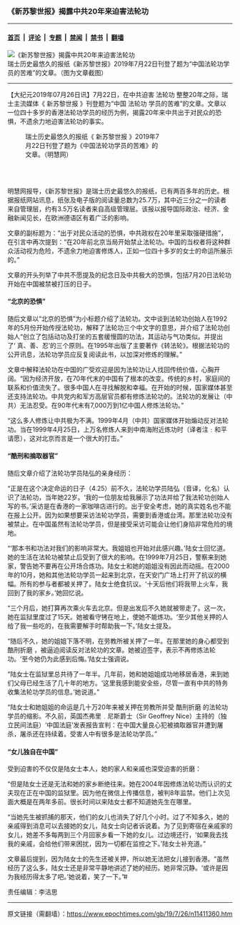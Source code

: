 ### 《新苏黎世报》揭露中共20年来迫害法轮功

---

#### [首页](../../../..?n11411360) &nbsp;|&nbsp; [评论](../../../../../epoch-comment?n11411360) &nbsp;|&nbsp; [专题](../../../../../epoch-special?n11411360) &nbsp;|&nbsp; [禁闻](../../../../../epoch-news?n11411360) &nbsp;|&nbsp; [禁书](../../../../../books?n11411360) &nbsp;|&nbsp; [翻墙](https://github.com/gfw-breaker/nogfw/blob/master/README.md?n11411360)


<div><img alt="《新苏黎世报》揭露中共20年来迫害法轮功" class="attachment-djy_600_400 size-djy_600_400 wp-post-image" src="https://i.epochtimes.com/assets/uploads/2019/07/11-46-600x400.jpg"/>
<div class="caption">
 瑞士历史最悠久的报纸《新苏黎世报》2019年7月22日刊登了题为“中国法轮功学员的苦难”的文章。（图为文章截图）
</div></div><hr/><div class="post_content" id="artbody" itemprop="articleBody">
 <!-- article content begin -->
 <p>
  【大纪元2019年07月26日讯】7月22日，在中共迫害
  <ok href="https://www.epochtimes.com/gb/tag/%E6%B3%95%E8%BD%AE%E5%8A%9F.html">
   法轮功
  </ok>
  整整20年之际，瑞士主流媒体《
  <ok href="https://www.epochtimes.com/gb/tag/%E6%96%B0%E8%8B%8F%E9%BB%8E%E4%B8%96%E6%8A%A5.html">
   新苏黎世报
  </ok>
  》刊登题为“中国
  <ok href="https://www.epochtimes.com/gb/tag/%E6%B3%95%E8%BD%AE%E5%8A%9F.html">
   法轮功
  </ok>
  学员的苦难”的文章。文章以一位四十多岁的香港法轮功学员的经历为例，揭露20年来中共出于对民众的恐惧，不遗余力地迫害法轮功的事实。
 </p>
 <figure aria-describedby="caption-attachment-11411367" class="wp-caption aligncenter" id="attachment_11411367" style="width: 308px">
  <ok href="https://i.epochtimes.com/assets/uploads/2019/07/2019-7-25-swiss-newspaper_01.jpg" target="_blank">
   <img alt="" class="wp-image-11411367" src="https://i.epochtimes.com/assets/uploads/2019/07/2019-7-25-swiss-newspaper_01-600x637.jpg"/>
  </ok>
  <br/><figcaption class="wp-caption-text" id="caption-attachment-11411367">
   瑞士历史最悠久的报纸《
   <ok href="https://www.epochtimes.com/gb/tag/%E6%96%B0%E8%8B%8F%E9%BB%8E%E4%B8%96%E6%8A%A5.html">
    新苏黎世报
   </ok>
   》2019年7月22日刊登了题为《中国法轮功学员的苦难》的文章。（明慧网）
  </figcaption><br/>
 </figure><br/>
 <p>
  明慧网报导，《新苏黎世报》是瑞士历史最悠久的报纸，已有两百多年的历史。根据报纸网站讯息，纸张及电子版的阅读量总数为25.7万，其中近三分之一的读者来自管理层，约有3.5万名读者来自高级管理层。该报以报导国际政治、经济、金融新闻见长，在欧洲德语区有着广泛的影响。
 </p>
 <p>
  文章的副标题为：“出于对民众活动的恐惧，中共政权在20年里采取强硬措施”，在引言中再次提到：“在20年前北京当局开始禁止法轮功。中国的当权者将这种群众活动视为危险，不遗余力地迫害修炼人，正如一位四十多岁的女士的命运所展示的。”
 </p>
 <p>
  文章的开头列举了中共不愿提及的纪念日及中共极大的恐惧，包括7月20日法轮功开始在中国被禁被打压的日子。
 </p>
 <h4>
  <b>
   “北京的恐惧”
  </b>
 </h4>
 <p>
  随后文章以“北京的恐惧”为小标题介绍了法轮功。文中谈到法轮功创始人在1992年的5月份开始传授法轮功，解释了法轮功三个中文字的意思，并介绍了法轮功创始人“创立了包括动功及打坐的五套缓慢圆的功法，其运动与气功类似。并提出了‘ 真、善、忍’的三个原则。在1995年出版了主要著作《转法轮》。根据法轮功的公开讯息，法轮功学员应反复阅读此书，以加深对修炼的理解。”
 </p>
 <p>
  文章中解释法轮功在中国的广受欢迎是因为法轮功让人找回传统价值，心胸开阔。“因为经济开放，在70年代末的中国有了根本的改变。传统的乡村，家庭间的联系和价值流失了。很多中国人在寻找解脱和幸福。在开始的时候，国家媒体甚至还支持法轮功。中共党内和军方高层官员都有修炼法轮功的。法轮功的发展让（中共）无法忍受。在90年代末有7,000万到1亿中国人修炼法轮功。”
 </p>
 <p>
  “这么多人修炼让中共极为不满。1999年4月（中共）国家媒体开始煽动反对法轮功。当在1999年4月25日，上万名修炼人来到中南海附近炼功时（译者注﹕和平请愿），这对北京而言是一个很大的打击。”
 </p>
 <div class="ar_articleContent" id="ar_bArticleContent">
  <h4>
   <b>
    “酷刑和摘取器官”
   </b>
  </h4>
  <p>
   随后文章介绍了法轮功学员陆弘的亲身经历：
  </p>
  <p>
   “正是在这个决定命运的日子（4.25）前不久，法轮功学员陆弘（音译，化名）认识了法轮功，当年她22岁。‘我的一位朋友给我展示了功法并给了我法轮功创始人写的书。’采访是在香港的一家咖啡店进行的。出于安全考虑，她的真实姓名也不能在报上公开。因为如果想要采访法轮功学员，需要到香港或台湾。那里法轮功没有被禁止。在中国虽然有法轮功学员，但是接受采访可能会让他们身陷非常危险的境地。
  </p>
  <p>
   “‘那本书和功法对我们的影响非常大。我姐姐也开始对此感兴趣。’陆女士回忆道。她的生活在法轮功被禁止后受到了很大的影响。在1999年7月25日，警察来到她家，警告她不要再在公开场合炼功。陆女士和她的姐姐没有因此而动摇。在2000年的10月，她和其他法轮功学员一起来到北京，在天安门广场上打开了抗议的横幅。所有的参与者都被关押了。陆女士绝食抗议。‘十天后他们将我带上火车，我回到了我的家乡。’她回忆说。
  </p>
  <p>
   “三个月后，她打算再次乘火车去北京。但是出发后不久她就被带走了。这一次，她在监狱里度过了15天。她被看守铐在地上，使她不能炼功。‘至少其他关押的人给了我一些吃的，在我需要解手时帮助我一下。’陆女士提及。
  </p>
  <p>
   “随后不久，她的姐姐下落不明，在劳教所被关押了一年。在那里她的身心都受到
   <ok href="https://www.epochtimes.com/gb/tag/%E9%85%B7%E5%88%91%E6%8A%98%E7%A3%A8.html">
    酷刑折磨
   </ok>
   ，被逼迫阅读反对法轮功的文章。她被迫签字，表示不再修炼法轮功。‘至今她仍为此感到后悔。’陆女士强调说。
  </p>
  <p>
   “陆女士在监狱里总共待了一年半。几年前，她和她姐姐成功地移居香港，来到她们父母已经生活了几十年的地方。‘这里我感到能安全些，尽管一直有中共的特务收集法轮功学员的信息。’她说道。”
  </p>
  <p>
   “陆女士和她姐姐的命运是几十万20年来被关押在劳教所并受
   <ok href="https://www.epochtimes.com/gb/tag/%E9%85%B7%E5%88%91%E6%8A%98%E7%A3%A8.html">
    酷刑折磨
   </ok>
   的法轮功学员的缩影。不久前，英国杰弗里﹒尼斯爵士（Sir Geoffrey Nice）主持的（独立民间法庭）‘中国法庭’发表报告宣判：在中国大量良心犯被摘取器官并遭到屠杀，屠杀还在持续着。受害人中有很多是法轮功学员。”
  </p>
  <h4>
   <b>
    “女儿独自在中国”
   </b>
  </h4>
  <p>
   受到迫害的不仅仅是陆女士本人，她的家人和亲戚也深受迫害的折磨：
  </p>
  <p>
   “但是陆女士还是无法和她的家乡断绝往来。她在2004年因修炼法轮功而认识的丈夫现在正在中国的监狱里。因为他在微信上传播信息，被判8年监禁。他们上次见面大概是在两年多前。很长时间以来陆女士都不知道她先生在哪里。
  </p>
  <p>
   “当她先生被抓捕的那天，他们的女儿也消失了好几个小时。过了不知多久，她的亲戚得到消息可以去接她的女儿，陆女士向记者诉说着。为了见到寄宿在亲戚家的女儿，她差不多每两到三个月回家乡看一下她的女儿。过边境还行，‘如果我去找我的亲戚，会给他们带来困扰，因为一切都在监控之下。’陆女士补充道。”
  </p>
  <p>
   文章最后提到，因为陆女士的先生还被关押，所以她无法把女儿接到香港。“虽然经历了这么多，陆女士还是非常平静地讲述了她的经历。她非常沉静。‘或许是因为我经历得太多了吧。’她说着，笑了一下。”#
  </p>
  <p>
   责任编辑：李洁思
  </p>
 </div>
 <!-- article content end -->
 <div id="below_article_ad">
 </div>
</div>


---

原文链接（需翻墙）：https://www.epochtimes.com/gb/19/7/26/n11411360.htm
